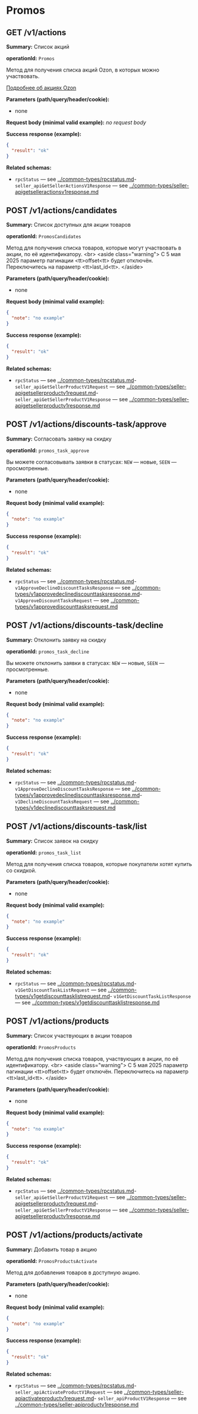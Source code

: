 # Promos

## GET /v1/actions

**Summary:** Список акций

**operationId:** `Promos`

Метод для получения списка акций Ozon, в которых можно участвовать.

[Подробнее об акциях Ozon](https://seller-edu.ozon.ru/ceny-i-akcii/akcii-skidki-i-kupony/promo)

**Parameters (path/query/header/cookie):**
- none

**Request body (minimal valid example):**
_no request body_

**Success response (example):**
```json
{
  "result": "ok"
}
```

**Related schemas:**
- `rpcStatus` — see [../common-types/rpcstatus.md](../common-types/rpcstatus.md)- `seller_apiGetSellerActionsV1Response` — see [../common-types/seller-apigetselleractionsv1response.md](../common-types/seller-apigetselleractionsv1response.md)
## POST /v1/actions/candidates

**Summary:** Список доступных для акции товаров

**operationId:** `PromosCandidates`

Метод для получения списка товаров, которые могут участвовать в акции, по её идентификатору.
&lt;br&gt; 
&lt;aside class="warning"&gt;
С 5 мая 2025 параметр пагинации &lt;tt&gt;offset&lt;tt&gt; будет отключён. Переключитесь на параметр &lt;tt&gt;last_id&lt;tt&gt;.
&lt;/aside&gt;

**Parameters (path/query/header/cookie):**
- none

**Request body (minimal valid example):**
```json
{
  "note": "no example"
}
```

**Success response (example):**
```json
{
  "result": "ok"
}
```

**Related schemas:**
- `rpcStatus` — see [../common-types/rpcstatus.md](../common-types/rpcstatus.md)- `seller_apiGetSellerProductV1Request` — see [../common-types/seller-apigetsellerproductv1request.md](../common-types/seller-apigetsellerproductv1request.md)- `seller_apiGetSellerProductV1Response` — see [../common-types/seller-apigetsellerproductv1response.md](../common-types/seller-apigetsellerproductv1response.md)
## POST /v1/actions/discounts-task/approve

**Summary:** Согласовать заявку на скидку

**operationId:** `promos_task_approve`

Вы можете согласовывать заявки в статусах: `NEW` — новые, `SEEN` — просмотренные.

**Parameters (path/query/header/cookie):**
- none

**Request body (minimal valid example):**
```json
{
  "note": "no example"
}
```

**Success response (example):**
```json
{
  "result": "ok"
}
```

**Related schemas:**
- `rpcStatus` — see [../common-types/rpcstatus.md](../common-types/rpcstatus.md)- `v1ApproveDeclineDiscountTasksResponse` — see [../common-types/v1approvedeclinediscounttasksresponse.md](../common-types/v1approvedeclinediscounttasksresponse.md)- `v1ApproveDiscountTasksRequest` — see [../common-types/v1approvediscounttasksrequest.md](../common-types/v1approvediscounttasksrequest.md)
## POST /v1/actions/discounts-task/decline

**Summary:** Отклонить заявку на скидку

**operationId:** `promos_task_decline`

Вы можете отклонить заявки в статусах: `NEW` — новые, `SEEN` — просмотренные.

**Parameters (path/query/header/cookie):**
- none

**Request body (minimal valid example):**
```json
{
  "note": "no example"
}
```

**Success response (example):**
```json
{
  "result": "ok"
}
```

**Related schemas:**
- `rpcStatus` — see [../common-types/rpcstatus.md](../common-types/rpcstatus.md)- `v1ApproveDeclineDiscountTasksResponse` — see [../common-types/v1approvedeclinediscounttasksresponse.md](../common-types/v1approvedeclinediscounttasksresponse.md)- `v1DeclineDiscountTasksRequest` — see [../common-types/v1declinediscounttasksrequest.md](../common-types/v1declinediscounttasksrequest.md)
## POST /v1/actions/discounts-task/list

**Summary:** Список заявок на скидку

**operationId:** `promos_task_list`

Метод для получения списка товаров, которые покупатели хотят купить со скидкой.

**Parameters (path/query/header/cookie):**
- none

**Request body (minimal valid example):**
```json
{
  "note": "no example"
}
```

**Success response (example):**
```json
{
  "result": "ok"
}
```

**Related schemas:**
- `rpcStatus` — see [../common-types/rpcstatus.md](../common-types/rpcstatus.md)- `v1GetDiscountTaskListRequest` — see [../common-types/v1getdiscounttasklistrequest.md](../common-types/v1getdiscounttasklistrequest.md)- `v1GetDiscountTaskListResponse` — see [../common-types/v1getdiscounttasklistresponse.md](../common-types/v1getdiscounttasklistresponse.md)
## POST /v1/actions/products

**Summary:** Список участвующих в акции товаров

**operationId:** `PromosProducts`

Метод для получения списка товаров, участвующих в акции, по её идентификатору.
&lt;br&gt; 
&lt;aside class="warning"&gt;
С 5 мая 2025 параметр пагинации &lt;tt&gt;offset&lt;tt&gt; будет отключён. Переключитесь на параметр &lt;tt&gt;last_id&lt;tt&gt;.
&lt;/aside&gt;

**Parameters (path/query/header/cookie):**
- none

**Request body (minimal valid example):**
```json
{
  "note": "no example"
}
```

**Success response (example):**
```json
{
  "result": "ok"
}
```

**Related schemas:**
- `rpcStatus` — see [../common-types/rpcstatus.md](../common-types/rpcstatus.md)- `seller_apiGetSellerProductV1Request` — see [../common-types/seller-apigetsellerproductv1request.md](../common-types/seller-apigetsellerproductv1request.md)- `seller_apiGetSellerProductV1Response` — see [../common-types/seller-apigetsellerproductv1response.md](../common-types/seller-apigetsellerproductv1response.md)
## POST /v1/actions/products/activate

**Summary:** Добавить товар в акцию

**operationId:** `PromosProductsActivate`

Метод для добавления товаров в доступную акцию.

**Parameters (path/query/header/cookie):**
- none

**Request body (minimal valid example):**
```json
{
  "note": "no example"
}
```

**Success response (example):**
```json
{
  "result": "ok"
}
```

**Related schemas:**
- `rpcStatus` — see [../common-types/rpcstatus.md](../common-types/rpcstatus.md)- `seller_apiActivateProductV1Request` — see [../common-types/seller-apiactivateproductv1request.md](../common-types/seller-apiactivateproductv1request.md)- `seller_apiProductV1Response` — see [../common-types/seller-apiproductv1response.md](../common-types/seller-apiproductv1response.md)
